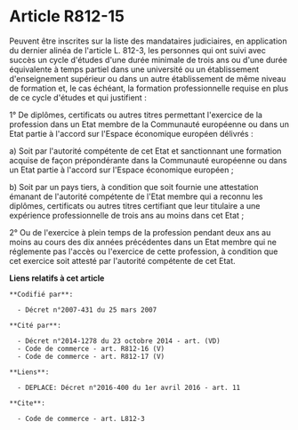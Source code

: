 # Article R812-15

Peuvent être inscrites sur la liste des mandataires judiciaires, en application du dernier alinéa de l'article L. 812-3, les
personnes qui ont suivi avec succès un cycle d'études d'une durée minimale de trois ans ou d'une durée équivalente à temps
partiel dans une université ou un établissement d'enseignement supérieur ou dans un autre établissement de même niveau de
formation et, le cas échéant, la formation professionnelle requise en plus de ce cycle d'études et qui justifient : 

1° De diplômes, certificats ou autres titres permettant l'exercice de la profession dans un Etat membre de la Communauté
européenne ou dans un Etat partie à l'accord sur l'Espace économique européen délivrés : 

a) Soit par l'autorité compétente de cet Etat et sanctionnant une formation acquise de façon prépondérante dans la Communauté
européenne ou dans un Etat partie à l'accord sur l'Espace économique européen ; 

b) Soit par un pays tiers, à condition que soit fournie une attestation émanant de l'autorité compétente de l'Etat membre qui
a reconnu les diplômes, certificats ou autres titres certifiant que leur titulaire a une expérience professionnelle de trois
ans au moins dans cet Etat ; 

2° Ou de l'exercice à plein temps de la profession pendant deux ans au moins au cours des dix années précédentes dans un Etat
membre qui ne réglemente pas l'accès ou l'exercice de cette profession, à condition que cet exercice soit attesté par
l'autorité compétente de cet Etat.

**Liens relatifs à cet article**

	**Codifié par**:

	  - Décret n°2007-431 du 25 mars 2007

	**Cité par**:

	  - Décret n°2014-1278 du 23 octobre 2014 - art. (VD)
	  - Code de commerce - art. R812-16 (V)
	  - Code de commerce - art. R812-17 (V)

	**Liens**:

	  - DEPLACE: Décret n°2016-400 du 1er avril 2016 - art. 11

	**Cite**:

	  - Code de commerce - art. L812-3
